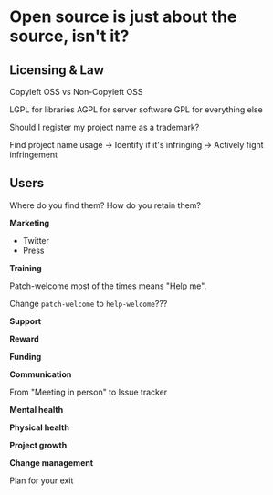 # Open source is just about the source, isn't it?

## Licensing & Law

Copyleft OSS vs Non-Copyleft OSS

LGPL for libraries
AGPL for server software
GPL for everything else

Should I register my project name as a trademark?

Find project name usage -> Identify if it's infringing -> Actively fight infringement

## Users

Where do you find them? How do you retain them?

**Marketing**

* Twitter
* Press

**Training**

Patch-welcome most of the times means "Help me".

Change `patch-welcome` to `help-welcome`???

**Support**

**Reward**

**Funding**

**Communication**

From "Meeting in person" to Issue tracker

**Mental health**

**Physical health**

**Project growth**

**Change management**

Plan for your exit